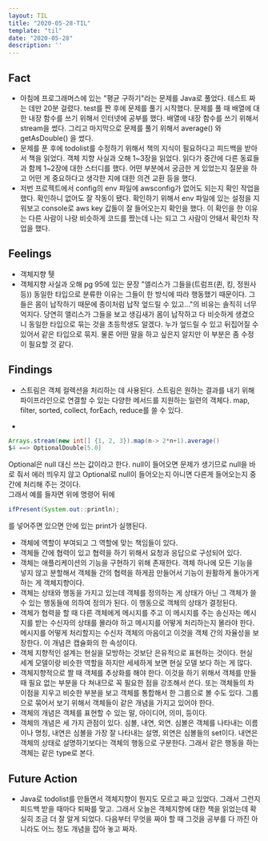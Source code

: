 ```yaml
---
layout: TIL
title: "2020-05-28-TIL"
template: "til"
date: "2020-05-28"
description: ''
---
```



## Fact

- 아침에 프로그래머스에 있는 &quot;평균 구하기&quot;라는 문제를 Java로 풀었다. 테스트 짜는 데만 20분 걸렸다. test를 짠 후에 문제를 풀기 시작했다. 문제를 풀 때 배열에 대한 내장 함수를 쓰기 위해서 인터넷에 공부를 했다. 배열에 내장 함수를 쓰기 위해서 stream을 썼다. 그리고 마지막으로 문제를 풀기 위해서 average() 와 getAsDouble() 을 썼다.
- 문제를 푼 후에 todolist를 수정하기 위해서 책의 지식이 필요하다고 피드백을 받아서 책을 읽었다. 객체 지향 사실과 오해 1~3장을 읽었다. 읽다가 중간에 다른 동료들과 함께 1~2장에 대한 스터디를 했다. 어떤 부분에서 궁금한 게 있었는지 질문을 하고 어떤 게 중요하다고 생각한 지에 대한 의견 교환 등을 했다.
- 저번 프로젝트에서 config의 env 파일에 awsconfig가 없어도 되는지 확인 작업을 했다. 확인하니 없어도 잘 작동이 됐다. 확인하기 위해서 env 파일에 있는 설정을 지워보고 console로 aws key 값들이 잘 들어오는지 확인을 했다. 이 확인을 한 이유는 다른 사람이 나랑 비슷하게 코드를 짰는데 나는 되고 그 사람이 안돼서 확인차 작업을 했다. 

## Feelings

- 객체지향 퉷
- 객체지향 사실과 오해 pg 95에 있는 문장 &quot;앨리스가 그들을(트럼프(퀸, 킹, 정원사 등)) 동일한 타입으로 분류한 이유는 그들이 한 방식에 따라 행동했기 때문이다. 그들은 몸이 납작하기 때문에 종이처럼 납작 엎드릴 수 있고...&quot;의 비유는 솔직히 너무 억지다. 당연히 앨리스가 그들을 보고 생김새가 몸이 납작하고 다 비슷하게 생겼으니 동일한 타입으로 묶는 것을 초등학생도 알겠다. 누가 엎드릴 수 있고 뒤집어질 수 있어서 같은 타입으로 묶지. 물론 어떤 말을 하고 싶은지 알지만 이 부분은 좀 수정이 필요할 것 같다.

## Findings

- 스트림은 객체 컬렉션을 처리하는 데 사용된다. 스트림은 원하는 결과를 내기 위해 파이프라인으로 연결할 수 있는 다양한 메서드를 지원하는 일련의 객체다. map, filter, sorted, collect, forEach, reduce를 쓸 수 있다. 

-  

``` java
Arrays.stream(new int[] {1, 2, 3}).map(n-> 2*n+1).average()
$4 ==> OptionalDouble[5.0]
```

Optional은 null 대신 쓰는 값이라고 한다. null이 들어오면 문제가 생기므로 null을 바로 줘서 에러 띄우지 않고 Optional로 null이 들어오는지 아니면 다른게 들어오는지 중간에 처리해 주는 것이다.  
그래서 예를 들자면 위에 명령어 뒤에 

``` java
ifPresent(System.out::println);
```

 를 넣어주면 있으면 안에 있는 print가 실행된다.

- 객체에 역할이 부여되고 그 역할에 맞는 책임들이 있다.
- 객체들 간에 협력이 있고 협력을 하기 위해서 요청과 응답으로 구성되어 있다.
- 객체는 애플리케이션의 기능을 구현하기 위해 존재한다. 객체 하나에 모든 기능을 넣지 않고 분할해서 객체들 간의 협력을 하게끔 만들어서 기능이 원활하게 돌아가게 하는 게 객체지향이다.
- 객체는 상태와 행동을 가지고 있는데 객체를 정의하는 게 상태가 아닌 그 객체가 쓸 수 있는 행동들에 의하여 정의가 된다. 이 행동으로 객체의 상태가 결정된다.
- 객체가 협력을 할 때 다른 객체에게 메시지를 주고 이 메시지를 주는 송신자는 메시지를 받는 수신자의 상태를 몰라야 하고 메시지를 어떻게 처리하는지 몰라야 한다. 메시지를 어떻게 처리할지는 수신자 객체의 마음이고 이것을 객체 간의 자율성을 보장한다. 이 개념은 캡슐화의 한 속성이다.
- 객체 지향적인 설계는 현실을 모방하는 것보단 은유적으로 표현하는 것이다. 현실 세계 모델이랑 비슷한 역할을 하지만 세세하게 보면 현실 모델 보다 하는 게 많다. 
- 객체지향적으로 짤 때 객체를 추상화를 해야 한다. 이것을 하기 위해서 객체를 만들 때 필요 없는 부분을 다 쳐내므로 꼭 필요한 점을 강조해서 쓴다. 또는 객체들의 차이점을 지우고 비슷한 부분을 보고 객체를 통합해서 한 그룹으로 볼 수도 있다. 그룹으로 묶어서 보기 위해서 객체들이 같은 개념을 가지고 있어야 한다.
- 객체의 개념은 객체를 표현할 수 있는 말, 아이디어, 의미, 등이다.
- 객체의 개념은 세 가지 관점이 있다. 심볼, 내연, 외연. 심볼은 객체를 나타내는 이름이나 명칭, 내연은 심볼을 가장 잘 나타내는 설명, 외연은 심볼들의 set이다. 내연은 객체의 상태로 설명하기보다는 객체의 행동으로 구분한다. 그래서 같은 행동을 하는 객체는 같은 type로 본다.

## Future Action

- Java로 todolist를 만들면서 객체지향이 뭔지도 모르고 짜고 있었다. 그래서 그런지 피드백 받을 때마다 퇴짜를 맞고. 그래서 오늘은 객체지향에 대한 책을 읽었는데 확실히 조금 더 잘 알게 되었다. 다음부터 무엇을 짜야 할 때 그것을 공부를 다 까진 아니라도 어느 정도 개념을 잡아 놓고 짜자.
